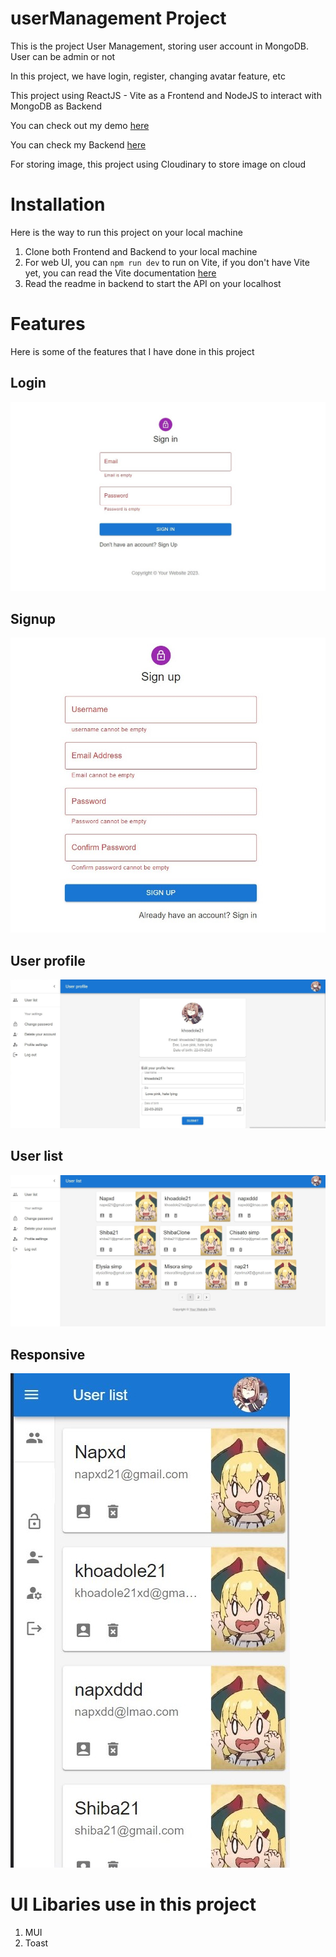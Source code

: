 # userManagement Project
This is the project User Management, storing user account in MongoDB.
User can be admin or not

<p>In this project, we have login, register, changing avatar feature, etc</p> 
<p>This project using ReactJS - Vite as a Frontend and NodeJS to interact with MongoDB as Backend</p>

<p>You can check out my demo <a href="https://user-management-4a7t.vercel.app">here</a></p>
<p>You can check my Backend <a href="https://github.com/NapXDD/backend_userManagement">here</a></p>

For storing image, this project using Cloudinary to store image on cloud

# Installation
Here is the way to run this project on your local machine
1. Clone both Frontend and Backend to your local machine
2. For web UI, you can `npm run dev` to run on Vite, if you don't have Vite yet, you can read the Vite documentation <a href="https://vitejs.dev">here</a>
3. Read the readme in backend to start the API on your localhost

# Features
Here is some of the features that I have done in this project

## Login
<img src="public\assets\readme\Login.jpg" />

## Signup
<img src="public\assets\readme\Signup.jpg" />

## User profile
<img src="public\assets\readme\profile.jpg" />

## User list 
<img src="public\assets\readme\userlist.jpg" />

## Responsive
<img src="public\assets\readme\responsive.jpg" />

# UI Libaries use in this project
1. MUI
2. Toast
